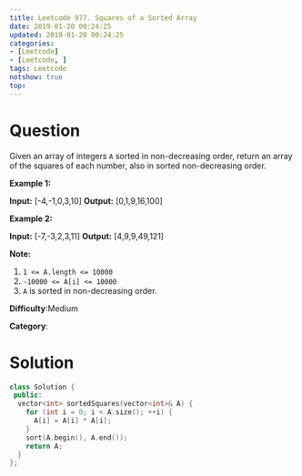 ```yaml
---
title: Leetcode 977. Squares of a Sorted Array
date: 2019-01-20 00:24:25
updated: 2019-01-20 00:24:25
categories: 
- [Leetcode]
- [Leetcode, ]
tags: Leetcode
notshow: true
top:
---
```


# Question

Given an array of integers  `A` sorted in non-decreasing order, return an array of the squares of each number, also in sorted non-decreasing order.

**Example 1:**

**Input:** [-4,-1,0,3,10]
**Output:** [0,1,9,16,100]

**Example 2:**

**Input:** [-7,-3,2,3,11]
**Output:** [4,9,9,49,121]

**Note:**

1. `1 <= A.length <= 10000`
2. `-10000 <= A[i] <= 10000`
3. `A` is sorted in non-decreasing order.

**Difficulty**:Medium

**Category**:

<!-- more -->

# Solution

```cpp
class Solution {
 public:
  vector<int> sortedSquares(vector<int>& A) {
    for (int i = 0; i < A.size(); ++i) {
      A[i] = A[i] * A[i];
    }
    sort(A.begin(), A.end());
    return A;
  }
};
```
